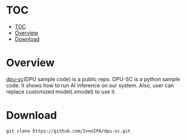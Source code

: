 <!--
 Copyright (c) 2022 Innodisk Crop.
 
 This software is released under the MIT License.
 https://opensource.org/licenses/MIT
-->
# TOC
- [TOC](#toc)
- [Overview](#overview)
- [Download](#download)

# Overview
[dpu-sc](https://github.com/InnoIPA/dpu-sc)(DPU sample code) is a public repo. DPU-SC is a python sample code. It shows how to run AI inference on our system. Also, user can replace customized model(.xmodel) to use it. 

# Download
```
git clone https://github.com/InnoIPA/dpu-sc.git
```